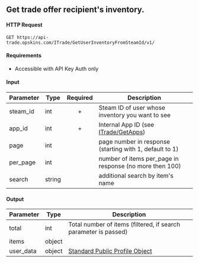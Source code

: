 ## Get trade offer recipient's inventory.

#### HTTP Request

`GET https://api-trade.opskins.com/ITrade/GetUserInventoryFromSteamId/v1/`

#### Requirements
- Accessible with API Key Auth only

#### Input

Parameter | Type | Required   | Description
--------- | -----| :--------: | -----------
steam_id | int |  + | Steam ID of user whose inventory you want to see 
app_id | int | + | Internal App ID (see [ITrade/GetApps](ITrade/GetApps.md))
page | int |  | page number in response (starting with 1, default to 1) 
per_page | int |  | number of items per_page in response (no more then 100)
search | string |  | additional search by item's name 
    
#### Output

Parameter | Type | Description
--------- | -----| -------- 
total     | int    | Total number of items (filtered, if search parameter is passed)
items | object | 
user_data | object | [Standard Public Profile Object](IUser.md#standard-public-profile-object)

